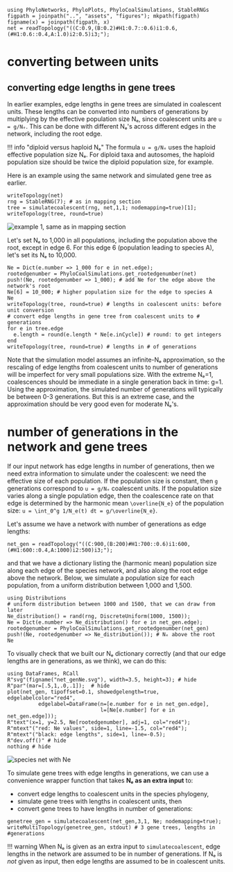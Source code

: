 ```@setup converting
using PhyloNetworks, PhyloPlots, PhyloCoalSimulations, StableRNGs
figpath = joinpath("..", "assets", "figures"); mkpath(figpath)
figname(x) = joinpath(figpath, x)
net = readTopology("((C:0.9,(B:0.2)#H1:0.7::0.6)i1:0.6,(#H1:0.6::0.4,A:1.0)i2:0.5)i3;");
```

# converting between units

## converting edge lengths in gene trees

In earlier examples, edge lengths in gene trees are simulated in coalescent units.
These lengths can be converted into numbers of generations by multiplying by
the effective population size Nₑ, since coalescent units are `u = g/Nₑ`.
This can be done with different Nₑ's across different edges in the network,
including the root edge.

!!! info "diploid versus haploid Nₑ"
    The formula `u = g/Nₑ` uses the haploid effective population size Nₑ.
    For diploid taxa and autosomes, the haploid population size should be twice
    the diploid population size, for example.

Here is an example using the same network and simulated gene tree as earlier.
```@repl converting
writeTopology(net)
rng = StableRNG(7); # as in mapping section
tree = simulatecoalescent(rng, net,1,1; nodemapping=true)[1];
writeTopology(tree, round=true)
```
![example 1, same as in mapping section](../assets/figures/genetree_example1.svg)

Let's set Nₑ to 1,000 in all populations, including the population above the root,
except in edge 6. For this edge 6 (population leading to species A),
let's set its Nₑ to 10,000.

```@repl converting
Ne = Dict(e.number => 1_000 for e in net.edge);
rootedgenumber = PhyloCoalSimulations.get_rootedgenumber(net)
push!(Ne, rootedgenumber => 1_000); # add Ne for the edge above the network's root
Ne[6] = 10_000; # higher population size for the edge to species A
Ne
writeTopology(tree, round=true) # lengths in coalescent units: before unit conversion
# convert edge lengths in gene tree from coalescent units to # generations
for e in tree.edge
  e.length = round(e.length * Ne[e.inCycle]) # round: to get integers
end
writeTopology(tree, round=true) # lengths in # of generations
```

Note that the simulation model assumes an infinite-Nₑ approximation,
so the rescaling of edge lengths from coalescent units to number of generations
will be imperfect for very small populations size. With the extreme Nₑ=1,
coalescences should be immediate in a single generation back in time: g=1.
Using the approximation, the simulated number of generations will typically be
between 0-3 generations. But this is an extreme case, and the approximation
should be very good even for moderate Nₑ's.

# number of generations in the network and gene trees

If our input network has edge lengths in number of generations,
then we need extra information to simulate under the coalescent:
we need the effective size of each population. If the population
size is constant, then `g` generations correspond to `u = g/Nₑ`
coalescent units. If the population size varies along a single population edge,
then the coalescence rate on that edge is determined by the harmonic mean
``\overline{N_e}`` of the population size:
``u = \int_0^g 1/N_e(t) dt = g/\overline{N_e}``.

Let's assume we have a network with number of generations as edge lengths:
```@repl converting
net_gen = readTopology("((C:900,(B:200)#H1:700::0.6)i1:600,(#H1:600::0.4,A:1000)i2:500)i3;");
```
and that we have a dictionary listing the (harmonic mean) population
size along each edge of the species network, and also along the root edge
above the network. Below, we simulate a population size for each population,
from a uniform distribution between 1,000 and 1,500.

```@repl converting
using Distributions
# uniform distribution between 1000 and 1500, that we can draw from later
Ne_distribution() = rand(rng, DiscreteUniform(1000, 1500));
Ne = Dict(e.number => Ne_distribution() for e in net_gen.edge);
rootedgenumber = PhyloCoalSimulations.get_rootedgenumber(net_gen)
push!(Ne, rootedgenumber => Ne_distribution()); # Nₑ above the root
Ne
```

To visually check that we built our Nₑ dictionary correctly
(and that our edge lengths are in generations, as we think),
we can do this:

```@example converting
using DataFrames, RCall
R"svg"(figname("net_genNe.svg"), width=3.5, height=3); # hide
R"par"(mar=[.5,1,.0,.1]);  # hide
plot(net_gen, tipoffset=0.1, showedgelength=true, edgelabelcolor="red4",
          edgelabel=DataFrame(n=[e.number for e in net_gen.edge],
                              l=[Ne[e.number] for e in net_gen.edge]));
R"text"(x=1, y=2.5, Ne[rootedgenumber], adj=1, col="red4");
R"mtext"("red: Ne values", side=1, line=-1.5, col="red4");
R"mtext"("black: edge lengths", side=1, line=-0.5);
R"dev.off()" # hide
nothing # hide
```
![species net with Ne](../assets/figures/net_genNe.svg)

To simulate gene trees with edge lengths in generations, we can use a
convenience wrapper function that takes **Nₑ as an extra input** to:
- convert edge lengths to coalescent units in the species phylogeny,
- simulate gene trees with lengths in coalescent units, then
- convert gene trees to have lengths in number of generations:

```@repl converting
genetree_gen = simulatecoalescent(net_gen,3,1, Ne; nodemapping=true);
writeMultiTopology(genetree_gen, stdout) # 3 gene trees, lengths in #generations
```

!!! warning
    When Nₑ is given as an extra input to `simulatecoalescent`,
    edge lengths in the network are assumed to be in number of generations.
    If Nₑ is *not* given as input, then edge lengths are assumed to be
    in coalescent units.
